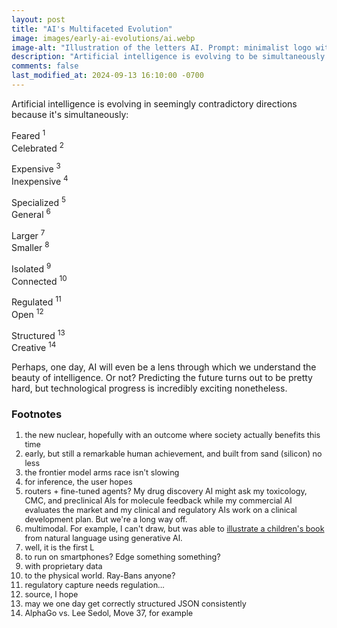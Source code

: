 ```yaml
---
layout: post
title: "AI's Multifaceted Evolution"
image: images/early-ai-evolutions/ai.webp
image-alt: "Illustration of the letters AI. Prompt: minimalist logo with the letters 'AI' in a clean, modern, bold, sans-serif font, using a limited color palette, scalable and legible, simple and straightforward"
description: "Artificial intelligence is evolving to be simultaneously feared, celebrated, expensive, inexpensive, specialized, general, larger, smaller, isolated, connected, regulated, open, structured, and creative."
comments: false
last_modified_at: 2024-09-13 16:10:00 -0700
---
```


Artificial intelligence is evolving in seemingly contradictory directions because it's simultaneously:

Feared <sup>1</sup><br />
Celebrated <sup>2</sup>

Expensive <sup>3</sup><br />
Inexpensive <sup>4</sup>

Specialized <sup>5</sup><br />
General <sup>6</sup>

Larger <sup>7</sup><br />
Smaller <sup>8</sup>

Isolated <sup>9</sup><br />
Connected <sup>10</sup>

Regulated <sup>11</sup><br />
Open <sup>12</sup>

Structured <sup>13</sup><br />
Creative <sup>14</sup>

Perhaps, one day, AI will even be a lens through which we understand the beauty of intelligence. Or not? Predicting the future turns out to be pretty hard, but technological progress is incredibly exciting nonetheless.

### Footnotes

<ol style="font-size: 0.9em">
<li>the new nuclear, hopefully with an outcome where society actually benefits this time</li>
<li>early, but still a remarkable human achievement, and built from sand (silicon) no less</li>
<li>the frontier model arms race isn't slowing</li>
<li>for inference, the user hopes</li>
<li>routers + fine-tuned agents? My drug discovery AI might ask my toxicology, CMC, and preclinical AIs for molecule feedback while my commercial AI evaluates the market and my clinical and regulatory AIs work on a clinical development plan. But we're a long way off.</li>
<li>multimodal. For example, I can't draw, but was able to <a href="/2023/12/10/childrens-book.html">illustrate a children's book</a> from natural language using generative AI.</li>
<li>well, it is the first L</li>
<li>to run on smartphones? Edge something something?</li>
<li>with proprietary data</li>
<li>to the physical world. Ray-Bans anyone?</li>
<li>regulatory capture needs regulation...</li>
<li>source, I hope</li>
<li>may we one day get correctly structured JSON consistently</li>
<li>AlphaGo vs. Lee Sedol, Move 37, for example</li>
</ol>
